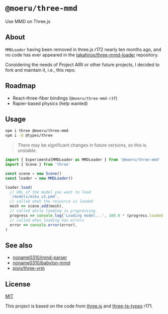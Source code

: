 # `@moeru/three-mmd`

Use MMD on Three.js

## About

`MMDLoader` having been removed in three.js r172 nearly ten months ago,
and no code has ever appeared in the [takahirox/three-mmd-loader](https://github.com/takahirox/three-mmd-loader) repository.

Considering the needs of Project AIRI or other future projects, I decided to fork and maintain it, i.e., this repo.

## Roadmap

- React-three-fiber bindings (`@moeru/three-mmd-r3f`)
- Rapier-based physics (help wanted)

## Usage

```bash
npm i three @moeru/three-mmd
npm i -D @types/three
```

> There may be significant changes in future versions, so this is unstable.

```ts
import { ExperimentalMMDLoader as MMDLoader } from '@moeru/three-mmd'
import { Scene } from 'three'

const scene = new Scene()
const loader = new MMDLoader()

loader.load(
  // URL of the model you want to load
  '/models/miku_v2.pmd',
  // called when the resource is loaded
  mesh => scene.add(mesh),
  // called while loading is progressing
  progress => console.log('Loading model...', 100.0 * (progress.loaded / progress.total), '%'),
  // called when loading has errors
  error => console.error(error),
)
```

## See also

- [noname0310/mmd-parser](https://github.com/noname0310/mmd-parser)
- [noname0310/babylon-mmd](https://github.com/noname0310/babylon-mmd)
- [pixiv/three-vrm](https://github.com/pixiv/three-vrm/)

## License

[MIT](LICENSE.md)

This project is based on the code from [three.js](https://github.com/mrdoob/three.js/tree/r171) and [three-ts-types](https://github.com/three-types/three-ts-types/tree/r171) r171.
